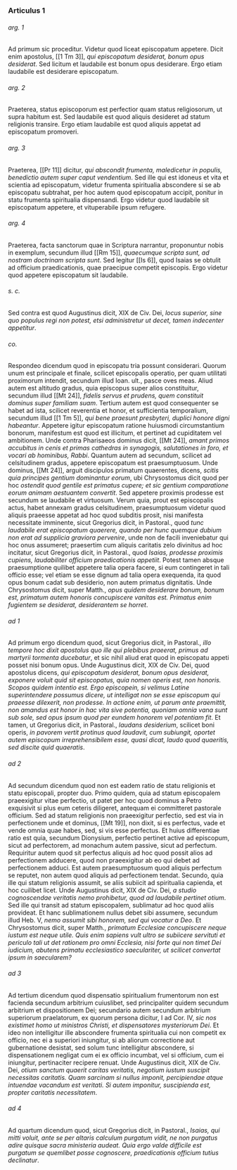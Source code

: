 ### Articulus 1

###### arg. 1
Ad primum sic proceditur. Videtur quod liceat episcopatum appetere. Dicit enim apostolus, [[1 Tm 3]], *qui episcopatum desiderat, bonum opus desiderat*. Sed licitum et laudabile est bonum opus desiderare. Ergo etiam laudabile est desiderare episcopatum.

###### arg. 2
Praeterea, status episcoporum est perfectior quam status religiosorum, ut supra habitum est. Sed laudabile est quod aliquis desideret ad statum religionis transire. Ergo etiam laudabile est quod aliquis appetat ad episcopatum promoveri.

###### arg. 3
Praeterea, [[Pr 11]] dicitur, *qui abscondit frumenta, maledicetur in populis, benedictio autem super caput vendentium*. Sed ille qui est idoneus et vita et scientia ad episcopatum, videtur frumenta spiritualia abscondere si se ab episcopatu subtrahat, per hoc autem quod episcopatum accipit, ponitur in statu frumenta spiritualia dispensandi. Ergo videtur quod laudabile sit episcopatum appetere, et vituperabile ipsum refugere.

###### arg. 4
Praeterea, facta sanctorum quae in Scriptura narrantur, proponuntur nobis in exemplum, secundum illud [[Rm 15]], *quaecumque scripta sunt, ad nostram doctrinam scripta sunt*. Sed legitur [[Is 6]], quod Isaias se obtulit ad officium praedicationis, quae praecipue competit episcopis. Ergo videtur quod appetere episcopatum sit laudabile.

###### s. c.
Sed contra est quod Augustinus dicit, XIX de Civ. Dei, *locus superior, sine quo populus regi non potest, etsi administretur ut decet, tamen indecenter appetitur*.

###### co.
Respondeo dicendum quod in episcopatu tria possunt considerari. Quorum unum est principale et finale, scilicet episcopalis operatio, per quam utilitati proximorum intendit, secundum illud Ioan. ult., pasce oves meas. Aliud autem est altitudo gradus, quia episcopus super alios constituitur, secundum illud [[Mt 24]], *fidelis servus et prudens, quem constituit dominus super familiam suam*. Tertium autem est quod consequenter se habet ad ista, scilicet reverentia et honor, et sufficientia temporalium, secundum illud [[1 Tm 5]], *qui bene praesunt presbyteri, duplici honore digni habeantur*. Appetere igitur episcopatum ratione huiusmodi circumstantium bonorum, manifestum est quod est illicitum, et pertinet ad cupiditatem vel ambitionem. Unde contra Pharisaeos dominus dicit, [[Mt 24]], *amant primos accubitus in cenis et primas cathedras in synagogis, salutationes in foro, et vocari ab hominibus, Rabbi*. Quantum autem ad secundum, scilicet ad celsitudinem gradus, appetere episcopatum est praesumptuosum. Unde dominus, [[Mt 24]], arguit discipulos primatum quaerentes, dicens, *scitis quia principes gentium dominantur eorum*, ubi Chrysostomus dicit quod per hoc *ostendit quod gentile est primatus cupere; et sic gentium comparatione eorum animam aestuantem convertit*. Sed appetere proximis prodesse est secundum se laudabile et virtuosum. Verum quia, prout est episcopalis actus, habet annexam gradus celsitudinem, praesumptuosum videtur quod aliquis praeesse appetat ad hoc quod subditis prosit, nisi manifesta necessitate imminente, sicut Gregorius dicit, in Pastoral., quod *tunc laudabile erat episcopatum quaerere, quando per hunc quemque dubium non erat ad supplicia graviora pervenire*, unde non de facili inveniebatur qui hoc onus assumeret; praesertim cum aliquis caritatis zelo divinitus ad hoc incitatur, sicut Gregorius dicit, in Pastoral., quod *Isaias, prodesse proximis cupiens, laudabiliter officium praedicationis appetiit*. Potest tamen absque praesumptione quilibet appetere talia opera facere, si eum contingeret in tali officio esse; vel etiam se esse dignum ad talia opera exequenda, ita quod opus bonum cadat sub desiderio, non autem primatus dignitatis. Unde Chrysostomus dicit, super Matth., *opus quidem desiderare bonum, bonum est, primatum autem honoris concupiscere vanitas est. Primatus enim fugientem se desiderat, desiderantem se horret*.

###### ad 1
Ad primum ergo dicendum quod, sicut Gregorius dicit, in Pastoral., *illo tempore hoc dixit apostolus quo ille qui plebibus praeerat, primus ad martyrii tormenta ducebatur*, et sic nihil aliud erat quod in episcopatu appeti posset nisi bonum opus. Unde Augustinus dicit, XIX de Civ. Dei, quod apostolus dicens, *qui episcopatum desiderat, bonum opus desiderat, exponere voluit quid sit episcopatus, quia nomen operis est, non honoris. Scopos quidem intentio est. Ergo episcopein, si velimus Latine superintendere possumus dicere, ut intelligat non se esse episcopum qui praeesse dilexerit, non prodesse. In actione enim, ut parum ante praemittit, non amandus est honor in hac vita sive potentia, quoniam omnia vana sunt sub sole, sed opus ipsum quod per eundem honorem vel potentiam fit*. Et tamen, ut Gregorius dicit, in Pastoral., *laudans desiderium*, scilicet boni operis, *in pavorem vertit protinus quod laudavit, cum subiungit, oportet autem episcopum irreprehensibilem esse, quasi dicat, laudo quod quaeritis, sed discite quid quaeratis*.

###### ad 2
Ad secundum dicendum quod non est eadem ratio de statu religionis et statu episcopali, propter duo. Primo quidem, quia ad statum episcopalem praeexigitur vitae perfectio, ut patet per hoc quod dominus a Petro exquisivit si plus eum ceteris diligeret, antequam ei committeret pastorale officium. Sed ad statum religionis non praeexigitur perfectio, sed est via in perfectionem unde et dominus, [[Mt 19]], non dixit, si es perfectus, vade et vende omnia quae habes, sed, si vis esse perfectus. Et huius differentiae ratio est quia, secundum Dionysium, perfectio pertinet active ad episcopum, sicut ad perfectorem, ad monachum autem passive, sicut ad perfectum. Requiritur autem quod sit perfectus aliquis ad hoc quod possit alios ad perfectionem adducere, quod non praeexigitur ab eo qui debet ad perfectionem adduci. Est autem praesumptuosum quod aliquis perfectum se reputet, non autem quod aliquis ad perfectionem tendat. Secundo, quia ille qui statum religionis assumit, se aliis subiicit ad spiritualia capienda, et hoc cuilibet licet. Unde Augustinus dicit, XIX de Civ. Dei, *a studio cognoscendae veritatis nemo prohibetur, quod ad laudabile pertinet otium*. Sed ille qui transit ad statum episcopalem, sublimatur ad hoc quod aliis provideat. Et hanc sublimationem nullus debet sibi assumere, secundum illud Heb. V, *nemo assumit sibi honorem, sed qui vocatur a Deo*. Et Chrysostomus dicit, super Matth., *primatum Ecclesiae concupiscere neque iustum est neque utile. Quis enim sapiens vult ultro se subiicere servituti et periculo tali ut det rationem pro omni Ecclesia, nisi forte qui non timet Dei iudicium, abutens primatu ecclesiastico saeculariter, ut scilicet convertat ipsum in saecularem?*

###### ad 3
Ad tertium dicendum quod dispensatio spiritualium frumentorum non est facienda secundum arbitrium cuiuslibet, sed principaliter quidem secundum arbitrium et dispositionem Dei; secundario autem secundum arbitrium superiorum praelatorum, ex quorum persona dicitur, I ad Cor. IV, *sic nos existimet homo ut ministros Christi, et dispensatores mysteriorum Dei*. Et ideo non intelligitur ille abscondere frumenta spiritualia cui non competit ex officio, nec ei a superiori iniungitur, si ab aliorum correctione aut gubernatione desistat, sed solum tunc intelligitur abscondere, si dispensationem negligat cum ei ex officio incumbat, vel si officium, cum ei iniungitur, pertinaciter recipere renuat. Unde Augustinus dicit, XIX de Civ. Dei, *otium sanctum quaerit caritas veritatis, negotium iustum suscipit necessitas caritatis. Quam sarcinam si nullus imponit, percipiendae atque intuendae vacandum est veritati. Si autem imponitur, suscipienda est, propter caritatis necessitatem*.

###### ad 4
Ad quartum dicendum quod, sicut Gregorius dicit, in Pastoral., *Isaias, qui mitti voluit, ante se per altaris calculum purgatum vidit, ne non purgatus adire quisque sacra ministeria audeat. Quia ergo valde difficile est purgatum se quemlibet posse cognoscere, praedicationis officium tutius declinatur*.

